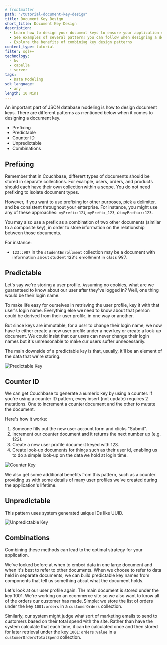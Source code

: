 ```yaml
---
# frontmatter
path: "/tutorial-document-key-design"
title: Document Key Design
short_title: Document Key Design
description: 
  - Learn how to design your document keys to ensure your application can perform its best
  - See examples of several patterns you can follow when designing a document key
  - Explore the benefits of combining key design patterns
content_type: tutorial
filter: sql++
technology:
  - kv
  - capella
  - server
tags:
  - Data Modeling
sdk_language:
  - any
length: 10 Mins
---
```


An important part of JSON database modeling is how to design document keys. There are different patterns as mentioned below when it comes to designing a document key.

- Prefixing
- Predictable
- Counter ID
- Unpredictable
- Combinations

## Prefixing

Remember that in Couchbase, different types of documents should be stored in separate collections. For example, users, orders, and products should each have their own collection within a scope. You do not need prefixing to isolate document types.

However, if you want to use prefixing for other purposes, pick a delimiter, and be consistent throughout your enterprise. For instance, you might use any of these approaches: `myPrefix:123`, `myPrefix_123`, or `myPrefix::123`.

You may also use a prefix as a combination of two other documents (similar to a composite key), in order to store information on the relationship between those documents.

For instance:

- `123::987` in the `studentEnrollment` collection may be a document with information about student 123's enrollment in class 987. 

## Predictable

Let's say we're storing a user profile. Assuming no cookies, what are we guaranteed to know about our user after they've logged in? Well, one thing would be their login name.

To make life easy for ourselves in retrieving the user profile, key it with that user's login name. Everything else we need to know about that person could be derived from their user profile, in one way or another.

But since keys are immutable, for a user to change their login name, we now have to either create a new user profile under a new key or create a look-up document. We could insist that our users can never change their login names but it's unreasonable to make our users suffer unnecessarily.

The main downside of a predictable key is that, usually, it'll be an element of the data that we're storing.

![Predictable Key](./assets/predictable_key.png)

## Counter ID

We can get Couchbase to generate a numeric key by using a counter. If you're using a counter ID pattern, every insert (not update) requires 2 mutations. One to increment a counter document and the other to mutate the document.

Here's how it works:

1. Someone fills out the new user account form and clicks "Submit".
2. Increment our counter document and it returns the next number up (e.g. 123).
3. Create a new user profile document keyed with 123.
4. Create look-up documents for things such as their user id, enabling us to do a simple look-up on the data we hold at login time.

![Counter Key](./assets/counter_key.png)

We also get some additional benefits from this pattern, such as a counter providing us with some details of many user profiles we've created during the application's lifetime.

## Unpredictable

This pattern uses system generated unique IDs like UUID.

![Unpredictable Key](./assets/unpredictable_key.png)

## Combinations

Combining these methods can lead to the optimal strategy for your application.

We've looked before at when to embed data in one large document and when it's best to refer to other documents. When we choose to refer to data held in separate documents, we can build predictable key names from components that tell us something about what the document holds.

Let's look at our user profile again. The main document is stored under the key 1001. We're working on an ecommerce site so we also want to know all of the orders our customer has made. Simple: we store the list of orders under the key `1001:orders` in a `customerOrders` collection.

Similarly, our system might judge what sort of marketing emails to send to customers based on their total spend with the site. Rather than have the system calculate that each time, it can be calculated once and then stored for later retrieval under the key `1001:orders:value` in a `customerOrdersTotalSpend` collection.
